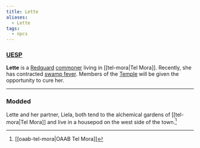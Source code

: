 ```yaml
---
title: Lette
aliases:
  - Lette
tags:
  - npcs
---
```

### [UESP](https://en.uesp.net/wiki/Morrowind:Lette)
**Lette** is a [Redguard](https://en.uesp.net/wiki/Morrowind:Redguard "Morrowind:Redguard") [commoner](https://en.uesp.net/wiki/Morrowind:Commoner "Morrowind:Commoner") living in [[tel-mora|Tel Mora]]. Recently, she has contracted [swamp fever](https://en.uesp.net/wiki/Morrowind:Swamp_Fever "Morrowind:Swamp Fever"). Members of the [Temple](https://en.uesp.net/wiki/Morrowind:Tribunal_Temple "Morrowind:Tribunal Temple") will be given the opportunity to cure her.

***
### Modded
Lette and her partner, Liela, both tend to the alchemical gardens of [[tel-mora|Tel Mora]] and live in a housepod on the west side of the town.[^1]

[^1]: [[oaab-tel-mora|OAAB Tel Mora]]